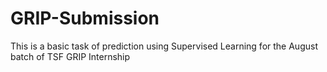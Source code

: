 # GRIP-Submission
This is a basic task of prediction using Supervised Learning for the August batch of TSF GRIP Internship
